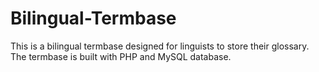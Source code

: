 # Bilingual-Termbase
This is a bilingual termbase designed for linguists to store their glossary. The termbase is built with PHP and MySQL database.
